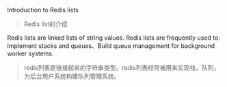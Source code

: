
Introduction to Redis lists

>Redis list的介绍

Redis lists are linked lists of string values. Redis lists are frequently used to: Implement stacks and queues、Build queue management for background worker systems.

>redis列表是链接起来的字符串类型。redis列表经常被用来实现栈、队列，为后台用户系统构建队列管理系统。












